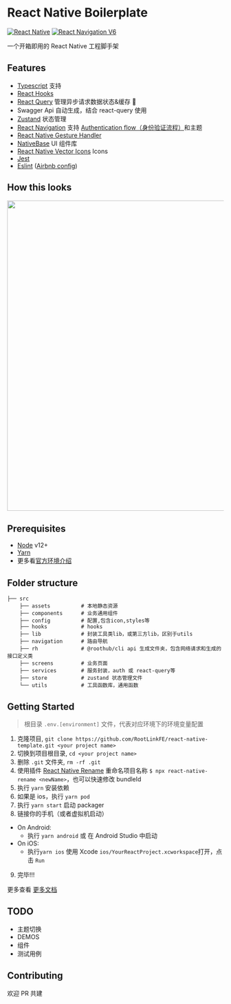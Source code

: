 # React Native Boilerplate

[![React Native](https://img.shields.io/badge/React%20Native-v0.66.0-green.svg)](https://facebook.github.io/react-native/)
[![React Navigation V6](https://img.shields.io/badge/React%20Navigation-v6.0-blue.svg)](https://reactnavigation.org/)

一个开箱即用的 React Native 工程脚手架

## Features

- [Typescript](https://www.typescriptlang.org/) 支持
- [React Hooks](https://reactjs.org/docs/hooks-intro.html)
- [React Query](https://react-query.tanstack.com) 管理异步请求数据状态&缓存 🚀
- Swagger Api 自动生成，结合 react-query 使用
- [Zustand](https://github.com/pmndrs/zustand) 状态管理
- [React Navigation](https://reactnavigation.org/) 支持 [Authentication flow（身份验证流程）](https://reactnavigation.org/docs/auth-flow)和主题
- [React Native Gesture Handler](https://github.com/kmagiera/react-native-gesture-handler)
- [NativeBase](https://github.com/GeekyAnts/nativebase/) UI 组件库
- [React Native Vector Icons](https://github.com/oblador/react-native-vector-icons) Icons
- [Jest](https://facebook.github.io/jest/)
- [Eslint](http://eslint.org/) ([Airbnb config](https://github.com/airbnb/javascript/tree/master/packages/eslint-config-airbnb))

## How this looks

  <img height="720" src="https://user-images.githubusercontent.com/15869386/136666124-76a50fc3-8320-4a79-8256-354334ce7685.gif" />
  
## Prerequisites

- [Node](https://nodejs.org) v12+
- [Yarn](https://yarnpkg.com/)
- 更多看[官方环境介绍](https://facebook.github.io/react-native/docs/getting-started.html)

## Folder structure

```shell
├── src
    ├── assets          # 本地静态资源
    ├── components      # 业务通用组件
    ├── config          # 配置,包含icon,styles等
    ├── hooks           # hooks
    ├── lib             # 封装工具类lib，或第三方lib，区别于utils
    ├── navigation      # 路由导航
    ├── rh              # @roothub/cli api 生成文件夹，包含网络请求和生成的接口定义类
    ├── screens         # 业务页面
    ├── services        # 服务封装，auth 或 react-query等
    ├── store           # zustand 状态管理文件
    └── utils           # 工具函数库，通用函数

```

## Getting Started

> 根目录 `.env.[environment]` 文件，代表对应环境下的环境变量配置

1. 克隆项目, `git clone https://github.com/RootLinkFE/react-native-template.git <your project name>`
2. 切换到项目根目录, `cd <your project name>`
3. 删除 `.git` 文件夹, `rm -rf .git`
4. 使用插件 [React Native Rename](https://github.com/junedomingo/react-native-rename) 重命名项目名称 `$ npx react-native-rename <newName>`，也可以快速修改 bundleId
5. 执行 `yarn` 安装依赖
6. 如果是 ios，执行 `yarn pod`
7. 执行 `yarn start` 启动 packager
8. 链接你的手机（或者虚拟机启动）

- On Android:
  - 执行 `yarn android` 或 在 Android Studio 中启动
- On iOS:
  - 执行`yarn ios` 使用 Xcode `ios/YourReactProject.xcworkspace`打开，点击 `Run`

9. 完毕!!!

更多查看 [更多文档](./doc.md)

## TODO

- 主题切换
- DEMOS
- 组件
- 测试用例

## Contributing

欢迎 PR 共建
